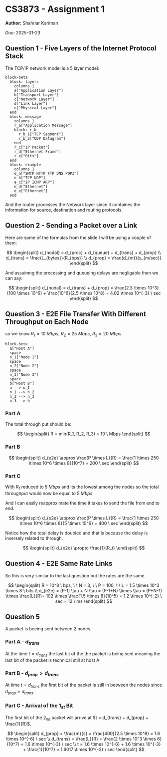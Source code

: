 # CS3873 - Assignment 1

**Author:** Shahriar Kariman

*Due:* 2025-01-23

## Question 1 - Five Layers of the Internet Protocol Stack

The TCP/IP network model is a 5 layer model:

```mermaid
block-beta
  block: layers
    columns 1
    a["Application Layer"]
    b["Transport Layer"]
    c["Network Layer"]
    d["Link Layer"]
    e["Physical Layer"]
  end
  block: message
    columns 1
    r_a["Application Message"]
    block: r_b
      r_b_1["TCP Segment"]
      r_b_2["UDP Datagram"]
    end
    r_c["IP Packet"]
    r_d["Ethernet Frame"]
    r_e["Bits"]
  end
  block: example
    columns 1
    e_a["SMTP HTTP FTP DNS POP3"]
    e_b["TCP UDP"]
    e_c["IP ICMP ARP"]
    e_d["Ethernet"]
    e_e["Ethernet"]
  end
```

And the router processes the Network layer since it containes the information for source, destination and routing protocols.

## Question 2 - Sending a Packet over a Link

Here are some of the formulas from the slide I will be using a couple of them:

$$
\begin{split}
d_{nodal} = d_{proc} + d_{queue} + d_{trans} + d_{prop}
\\
d_{trans} = \frac{L_{bytes}}{R_{bps}}
\\
d_{prop} = \frac{d_{m}}{s_{m/sec}}
\end{split}
$$

And assuimng the processing and queueing delays are negligable then we can say:

$$
\begin{split}
d_{nodal} = d_{trans} + d_{prop} = \frac{2.3 \times 10^3}{100 \times 10^6} + \frac{10^6}{2.5 \times 10^8} = 4.02 \times 10^{-3} \ sec
\end{split}
$$

## Question 3 - E2E File Transfer With Different Throughput on Each Node

so we know $R_1 = 10 \ Mbps$, $R_2 = 25 \ Mbps$, $R_3 = 20 \ Mbps$.

```mermaid
block-beta
  a["Host A"]
  space
  n_1["Node 1"]
  space
  n_2["Node 2"]
  space
  n_3["Node 3"]
  space
  b["Host B"]
  a --> n_1
  n_1 --> n_2
  n_2 --> n_3
  n_3 --> b
```

### Part A

The total through put should be:

$$
\begin{split}
R = min(R_1, R_2, R_3) = 10 \ Mbps
\end{split}
$$

### Part B

$$
\begin{split}
d_{e2e} \approx \frac{P \times L}{R} = \frac{1 \times 250 \times 10^6 \times 8}{10^7} = 200 \ sec
\end{split}
$$

### Part C

With $R_1$ reduced to $5 \ Mbps$ and its the lowest among the nodes so the total throughput would now be equal to $5 \ Mbps$.

And I can easily reapproximate the time it takes to send the file from end to end.

$$
\begin{split}
d_{e2e} \approx \frac{P \times L}{R} = \frac{1 \times 250 \times 10^6 \times 8}{5 \times 10^6} = 400 \ sec
\end{split}
$$

Notice how the total delay is doubled and that is because the delay is inversely related to through.

$$
\begin{split}
d_{e2e} \propto \frac{1}{R_t}
\end{split}
$$

## Question 4 - E2E Same Rate Links

So this is very similar to the last question but the rates are the same.

$$
\begin{split}
R = 10^8 \ bps, \ \ N = 3, \ \ P = 100, \ \ L = 1.5 \times 10^3 \times 8 \ bits
\\
d_{e2e} = (P-1) \tau + N \tau = (P-1+N) \times \tau = (P+N-1) \times \frac{L}{R}=
102 \times \frac{1.5 \times 8}{10^5} = 1.2 \times 10^{-2} \ sec = 12 \ ms
\end{split}
$$

## Question 5

A packet is beeing sent between 2 nodes.

### Part A - $d_{trans}$

At the time $t = d_{trans}$ the last bit of the the packet is being sent meaning the last bit of the packet is technical still at host A.

### Part B - $d_{prop} > d_{trans}$

At time $t = d_{trans}$ the first bit of the packet is still in between the nodes since $d_{prop} > d_{trans}$.

### Part C - Arrival of the $1_{st}$ Bit

The first bit of the $2_{nd}$ packet will arrive at $t = d_{trans} + d_{prop} + \frac{1}{R}$.

$$
\begin{split}
d_{prop} = \frac{m}{s} = \frac{400}{2.5 \times 10^8} = 1.6 \times 10^{-6} \ sec
\\
d_{trans} = \frac{L}{R} = \frac{2 \times 10^3 \times 8}{10^7} = 1.6 \times 10^{-3} \ sec
\\
t = 1.6 \times 10^{-6} + 1.6 \times 10^{-3} + \frac{1}{10^7} = 1.6017 \times 10^{-3} \ sec
\end{split}
$$
